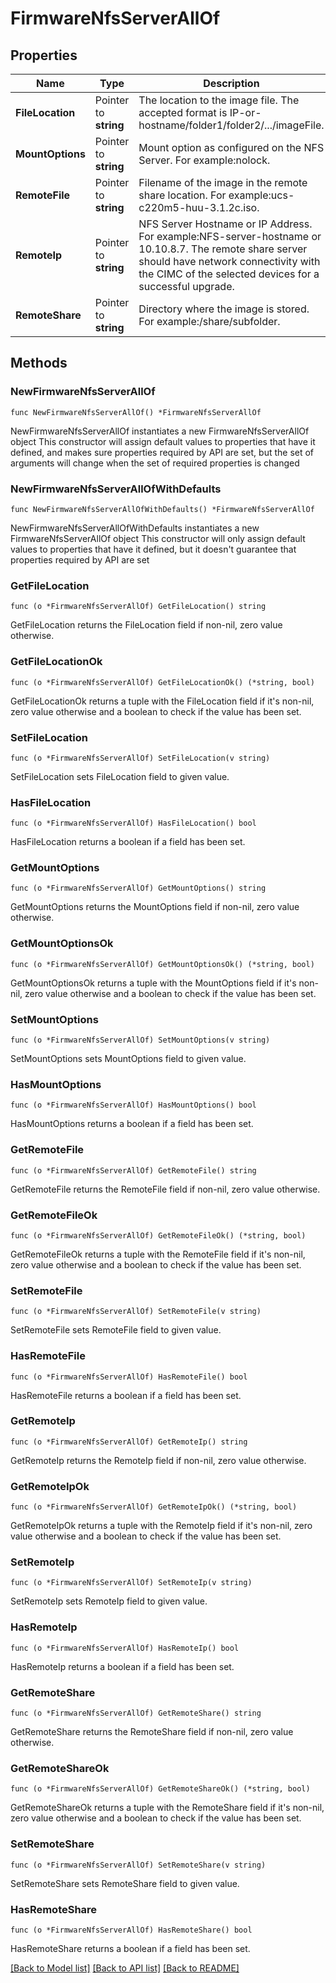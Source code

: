 # FirmwareNfsServerAllOf

## Properties

Name | Type | Description | Notes
------------ | ------------- | ------------- | -------------
**FileLocation** | Pointer to **string** | The location to the image file. The accepted format is IP-or-hostname/folder1/folder2/.../imageFile. | [optional] 
**MountOptions** | Pointer to **string** | Mount option as configured on the NFS Server. For example:nolock. | [optional] 
**RemoteFile** | Pointer to **string** | Filename of the image in the remote share location. For example:ucs-c220m5-huu-3.1.2c.iso. | [optional] [readonly] 
**RemoteIp** | Pointer to **string** | NFS Server Hostname or IP Address. For example:NFS-server-hostname or 10.10.8.7. The remote share server should have network connectivity with the CIMC of the selected devices for a successful upgrade. | [optional] [readonly] 
**RemoteShare** | Pointer to **string** | Directory where the image is stored. For example:/share/subfolder. | [optional] [readonly] 

## Methods

### NewFirmwareNfsServerAllOf

`func NewFirmwareNfsServerAllOf() *FirmwareNfsServerAllOf`

NewFirmwareNfsServerAllOf instantiates a new FirmwareNfsServerAllOf object
This constructor will assign default values to properties that have it defined,
and makes sure properties required by API are set, but the set of arguments
will change when the set of required properties is changed

### NewFirmwareNfsServerAllOfWithDefaults

`func NewFirmwareNfsServerAllOfWithDefaults() *FirmwareNfsServerAllOf`

NewFirmwareNfsServerAllOfWithDefaults instantiates a new FirmwareNfsServerAllOf object
This constructor will only assign default values to properties that have it defined,
but it doesn't guarantee that properties required by API are set

### GetFileLocation

`func (o *FirmwareNfsServerAllOf) GetFileLocation() string`

GetFileLocation returns the FileLocation field if non-nil, zero value otherwise.

### GetFileLocationOk

`func (o *FirmwareNfsServerAllOf) GetFileLocationOk() (*string, bool)`

GetFileLocationOk returns a tuple with the FileLocation field if it's non-nil, zero value otherwise
and a boolean to check if the value has been set.

### SetFileLocation

`func (o *FirmwareNfsServerAllOf) SetFileLocation(v string)`

SetFileLocation sets FileLocation field to given value.

### HasFileLocation

`func (o *FirmwareNfsServerAllOf) HasFileLocation() bool`

HasFileLocation returns a boolean if a field has been set.

### GetMountOptions

`func (o *FirmwareNfsServerAllOf) GetMountOptions() string`

GetMountOptions returns the MountOptions field if non-nil, zero value otherwise.

### GetMountOptionsOk

`func (o *FirmwareNfsServerAllOf) GetMountOptionsOk() (*string, bool)`

GetMountOptionsOk returns a tuple with the MountOptions field if it's non-nil, zero value otherwise
and a boolean to check if the value has been set.

### SetMountOptions

`func (o *FirmwareNfsServerAllOf) SetMountOptions(v string)`

SetMountOptions sets MountOptions field to given value.

### HasMountOptions

`func (o *FirmwareNfsServerAllOf) HasMountOptions() bool`

HasMountOptions returns a boolean if a field has been set.

### GetRemoteFile

`func (o *FirmwareNfsServerAllOf) GetRemoteFile() string`

GetRemoteFile returns the RemoteFile field if non-nil, zero value otherwise.

### GetRemoteFileOk

`func (o *FirmwareNfsServerAllOf) GetRemoteFileOk() (*string, bool)`

GetRemoteFileOk returns a tuple with the RemoteFile field if it's non-nil, zero value otherwise
and a boolean to check if the value has been set.

### SetRemoteFile

`func (o *FirmwareNfsServerAllOf) SetRemoteFile(v string)`

SetRemoteFile sets RemoteFile field to given value.

### HasRemoteFile

`func (o *FirmwareNfsServerAllOf) HasRemoteFile() bool`

HasRemoteFile returns a boolean if a field has been set.

### GetRemoteIp

`func (o *FirmwareNfsServerAllOf) GetRemoteIp() string`

GetRemoteIp returns the RemoteIp field if non-nil, zero value otherwise.

### GetRemoteIpOk

`func (o *FirmwareNfsServerAllOf) GetRemoteIpOk() (*string, bool)`

GetRemoteIpOk returns a tuple with the RemoteIp field if it's non-nil, zero value otherwise
and a boolean to check if the value has been set.

### SetRemoteIp

`func (o *FirmwareNfsServerAllOf) SetRemoteIp(v string)`

SetRemoteIp sets RemoteIp field to given value.

### HasRemoteIp

`func (o *FirmwareNfsServerAllOf) HasRemoteIp() bool`

HasRemoteIp returns a boolean if a field has been set.

### GetRemoteShare

`func (o *FirmwareNfsServerAllOf) GetRemoteShare() string`

GetRemoteShare returns the RemoteShare field if non-nil, zero value otherwise.

### GetRemoteShareOk

`func (o *FirmwareNfsServerAllOf) GetRemoteShareOk() (*string, bool)`

GetRemoteShareOk returns a tuple with the RemoteShare field if it's non-nil, zero value otherwise
and a boolean to check if the value has been set.

### SetRemoteShare

`func (o *FirmwareNfsServerAllOf) SetRemoteShare(v string)`

SetRemoteShare sets RemoteShare field to given value.

### HasRemoteShare

`func (o *FirmwareNfsServerAllOf) HasRemoteShare() bool`

HasRemoteShare returns a boolean if a field has been set.


[[Back to Model list]](../README.md#documentation-for-models) [[Back to API list]](../README.md#documentation-for-api-endpoints) [[Back to README]](../README.md)



